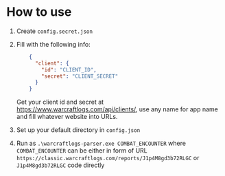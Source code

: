 # How to use
1. Create `config.secret.json`
2. Fill with the following info:
    ```json
        {
          "client": {
            "id": "CLIENT_ID",
            "secret": "CLIENT_SECRET"
          }
        }
    ```
    Get your client id and secret at https://www.warcraftlogs.com/api/clients/, use any name for app name and fill whatever website into URLs.

3. Set up your default directory in `config.json`
4. Run as `.\warcraftlogs-parser.exe COMBAT_ENCOUNTER` where `COMBAT_ENCOUNTER` can be either in form of URL `https://classic.warcraftlogs.com/reports/J1p4M8gd3b72RLGC` or `J1p4M8gd3b72RLGC` code directly
